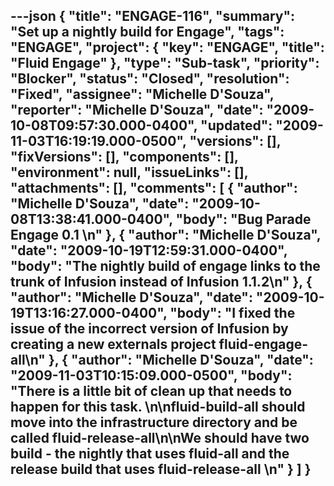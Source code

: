 ---json
{
  "title": "ENGAGE-116",
  "summary": "Set up a nightly build for Engage",
  "tags": "ENGAGE",
  "project": {
    "key": "ENGAGE",
    "title": "Fluid Engage"
  },
  "type": "Sub-task",
  "priority": "Blocker",
  "status": "Closed",
  "resolution": "Fixed",
  "assignee": "Michelle D'Souza",
  "reporter": "Michelle D'Souza",
  "date": "2009-10-08T09:57:30.000-0400",
  "updated": "2009-11-03T16:19:19.000-0500",
  "versions": [],
  "fixVersions": [],
  "components": [],
  "environment": null,
  "issueLinks": [],
  "attachments": [],
  "comments": [
    {
      "author": "Michelle D'Souza",
      "date": "2009-10-08T13:38:41.000-0400",
      "body": "Bug Parade Engage 0.1&#x20;\n"
    },
    {
      "author": "Michelle D'Souza",
      "date": "2009-10-19T12:59:31.000-0400",
      "body": "The nightly build of engage links to the trunk of Infusion instead of Infusion 1.1.2\n"
    },
    {
      "author": "Michelle D'Souza",
      "date": "2009-10-19T13:16:27.000-0400",
      "body": "I fixed the issue of the incorrect version of Infusion by creating a new externals project fluid-engage-all\n"
    },
    {
      "author": "Michelle D'Souza",
      "date": "2009-11-03T10:15:09.000-0500",
      "body": "There is a little bit of clean up that needs to happen for this task.&#x20;\n\nfluid-build-all should move into the infrastructure directory and be called fluid-release-all\n\nWe should have two build - the nightly that uses fluid-all and the release build that uses fluid-release-all&#x20;\n"
    }
  ]
}
---

        
